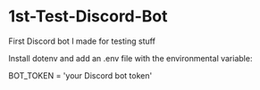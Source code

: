 # 1st-Test-Discord-Bot
First Discord bot I made for testing stuff

Install dotenv and add an .env file with the environmental variable:

BOT_TOKEN = 'your Discord bot token'
